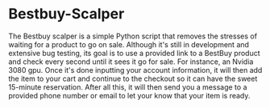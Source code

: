 # Bestbuy-Scalper
The Bestbuy scalper is a simple Python script that removes the stresses of waiting for a product to go on sale. Although it's still in development and extensive bug testing, its goal is to use a provided link to a BestBuy product and check every second until it sees it go for sale. For instance, an Nvidia 3080 gpu. Once it's done inputting your account information, it will then add the item to your cart and continue to the checkout so it can have the sweet 15-minute reservation. After all this, it will then send you a message to a provided phone number or email to let your know that your item is ready.
